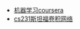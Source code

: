 - [机器学习coursera](https://www.coursera.org/learn/machine-learning/lecture/zcAuT/welcome-to-machine-learning)
- [cs231斯坦福卷积网络](http://cs231n.stanford.edu/)
